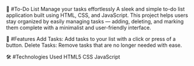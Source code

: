 📝 #To-Do List
Manage your tasks effortlessly
A sleek and simple to-do list application built using HTML, CSS, and JavaScript. This project helps users stay organized by easily managing tasks — adding, deleting, and marking them complete with a minimalist and user-friendly interface.
 
🌟 #Features
Add Tasks: Add tasks to your list with a click or press of a button.
Delete Tasks: Remove tasks that are no longer needed with ease.

🛠️ #Technologies Used
HTML5
CSS
JavaScript

